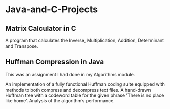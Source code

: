 # Java-and-C-Projects

## Matrix Calculator in C

A program that calculates the Inverse, Multiplication, Addition, Determinant and Transpose.

## Huffman Compression in Java
This was an assignment I had done in my Algorithms module.

 An implementation of a fully functional Huffman coding suite equipped with methods to both compress and decompress text files.
 A hand-drawn Huffman tree with a codeword table for the given phrase 'There is no place like home'.
 Analysis of the algorithm’s performance.
